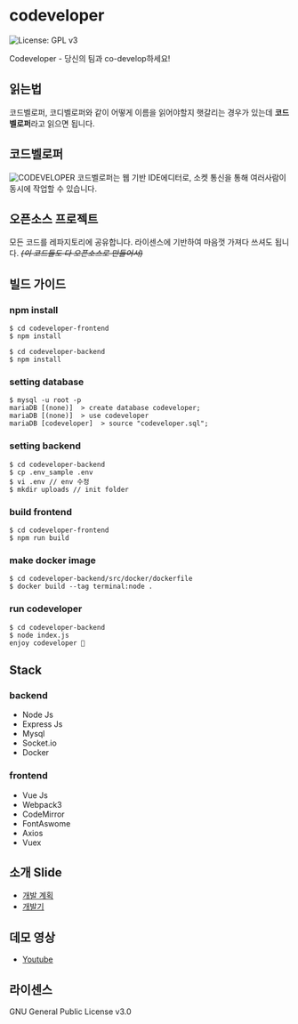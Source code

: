 # codeveloper
![License: GPL v3](https://img.shields.io/badge/License-GPL%20v3-blue.svg)

Codeveloper - 당신의 팀과 co-develop하세요!

## 읽는법
코드벨로퍼, 코디벨로퍼와 같이 어떻게 이름을 읽어야할지 햇갈리는 경우가 있는데 **코드벨로퍼**라고 읽으면 됩니다.

## 코드벨로퍼
![CODEVELOPER](https://i.imgur.com/ff3JwFs.png)
코드벨로퍼는 웹 기반 IDE에디터로, 소켓 통신을 통해 여러사람이 동시에 작업할 수 있습니다.

## 오픈소스 프로젝트
모든 코드를 레파지토리에 공유합니다. 라이센스에 기반하여 마음껏 가져다 쓰셔도 됩니다.
~~*(이 코드들도 다 오픈소스로 만들어서)*~~
## 빌드 가이드

### npm install
```
$ cd codeveloper-frontend
$ npm install

$ cd codeveloper-backend
$ npm install
```

### setting database
```
$ mysql -u root -p 
mariaDB [(none)]  > create database codeveloper;
mariaDB [(none)]  > use codeveloper
mariaDB [codeveloper]  > source "codeveloper.sql";
```

### setting backend
```
$ cd codeveloper-backend
$ cp .env_sample .env
$ vi .env // env 수정
$ mkdir uploads // init folder
```

### build frontend
```
$ cd codeveloper-frontend
$ npm run build
```

### make docker image 
```
$ cd codeveloper-backend/src/docker/dockerfile
$ docker build --tag terminal:node .
```

### run codeveloper
```
$ cd codeveloper-backend
$ node index.js
enjoy codeveloper 🙌
```

## Stack

### backend
- Node Js
- Express Js
- Mysql
- Socket.io
- Docker

### frontend
- Vue Js
- Webpack3
- CodeMirror
- FontAswome
- Axios
- Vuex

## 소개 Slide
- [개발 계획](https://www.slideshare.net/ssuser827c0b/codeveloper)
- [개발기](https://www.slideshare.net/ssuser827c0b/codeveloper-98231390)

## 데모 영상
- [Youtube](https://youtu.be/lpQRb---oGI)

## 라이센스
GNU General Public License v3.0
